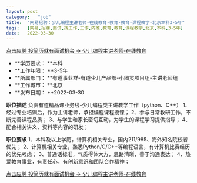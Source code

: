 ```yaml
---
layout:	post
category:	"job"
title:	"网易招聘：少儿编程主讲老师-在线教育-教育-教育-课程教学-北京本科3-5年"
tags:	[网易,招聘,面试,找工作,工作,内推,教育,教育,课程教学,北京,本科,3-5年]
date:	2022-03-30
---
```


[点击应聘 投简历就有面试机会 -> 少儿编程主讲老师-在线教育](http://mobile.bole.netease.com/bole/boleDetail?id=22529&employeeId=346f03c3cda5f04c&key=all)



- **学历要求： **本科
- **工作年限： **3-5年
- **所属部门： **有道事业群-有道少儿产品部-小图灵项目组-主讲老师组
- **工作城市： **北京
- **发布日期： **2022-03-30



**职位描述**
负责有道精品课业务线-少儿编程类主讲教学工作（python、C++）
1、经过专业培训后，作为主讲老师，承担编程课程授课；
2、参与日常教研工作，不断完善课程品质；
3、与学生和家长密切互动，为学生的课程学习提供指导；
4、配合相关讲义、资料等内容的研发；



**职位要求**
1、本科及以上学历，计算机相关专业，国内211/985、海外知名院校者优先；
2、计算机相关专业，熟悉Python/C/C++等编程语言，有计算机比赛经历的优先考虑；
3、普通话标准，气质得体大方，思路清晰，善于沟通表达；
4、热爱教育事业，有责任心，有创新意识和团队合作精神；




[点击应聘 投简历就有面试机会 -> 少儿编程主讲老师-在线教育](http://mobile.bole.netease.com/bole/boleDetail?id=22529&employeeId=346f03c3cda5f04c&key=all)
